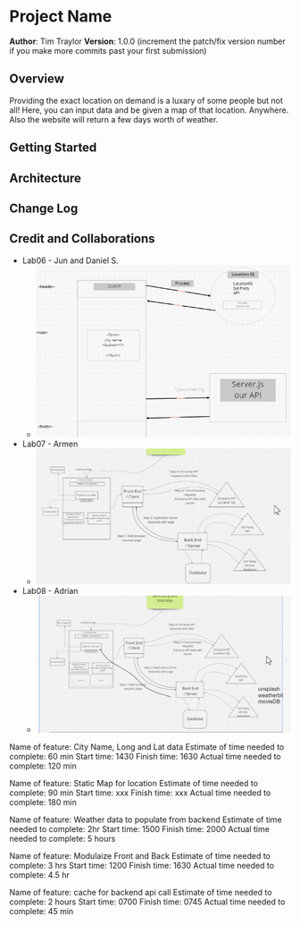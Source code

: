 # Project Name

**Author**: Tim Traylor
**Version**: 1.0.0 (increment the patch/fix version number if you make more commits past your first submission)

## Overview
Providing the exact location on demand is a luxary of some people but not all! Here, you can input data and be given a map of that location. Anywhere.
Also the website will return a few days worth of weather.

## Getting Started
<!-- What are the steps that a user must take in order to build this app on their own machine and get it running? -->

## Architecture
<!-- Provide a detailed description of the application design. What technologies (languages, libraries, etc) you're using, and any other relevant design information. -->

## Change Log
<!-- Use this area to document the iterative changes made to your application as each feature is successfully implemented. Use time stamps. Here's an example:

01-01-2001 4:59pm - Application now has a fully-functional express server, with a GET route for the location resource. -->

## Credit and Collaborations
<!-- Give credit (and a link) to other people or resources that helped you build this application. -->

* Lab06 - Jun and Daniel S.
  * ![Picture](./img/lab06_sketch.png)
* Lab07 - Armen
  * ![Picture](./img/lab07_sketch.png)
* Lab08 - Adrian
  * ![Picture](./img/lab08_sketch.png)

Name of feature: City Name, Long and Lat data
Estimate of time needed to complete: 60 min
Start time: 1430
Finish time: 1630
Actual time needed to complete: 120 min

Name of feature: Static Map for location
Estimate of time needed to complete: 90 min
Start time: xxx
Finish time: xxx
Actual time needed to complete: 180 min

Name of feature: Weather data to populate from backend
Estimate of time needed to complete: 2hr
Start time: 1500
Finish time: 2000
Actual time needed to complete: 5 hours

Name of feature: Modulaize Front and Back
Estimate of time needed to complete: 3 hrs
Start time: 1200
Finish time: 1630
Actual time needed to complete: 4.5 hr

Name of feature: cache for backend api call
Estimate of time needed to complete: 2 hours
Start time: 0700
Finish time: 0745
Actual time needed to complete: 45 min

<!-- Name of feature: 
Estimate of time needed to complete: 
Start time: 
Finish time: 
Actual time needed to complete:  -->
